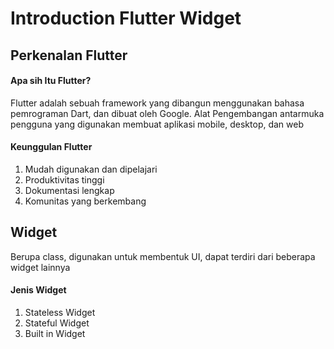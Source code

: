 # Introduction Flutter Widget
## Perkenalan Flutter
#### Apa sih Itu Flutter?
Flutter adalah sebuah framework yang dibangun menggunakan bahasa pemrograman Dart, dan dibuat oleh Google. Alat Pengembangan antarmuka pengguna yang digunakan membuat aplikasi mobile, desktop, dan web

#### Keunggulan Flutter
1. Mudah digunakan dan dipelajari
1. Produktivitas tinggi
1. Dokumentasi lengkap
1. Komunitas yang berkembang

## Widget
Berupa class, digunakan untuk membentuk UI, dapat terdiri dari beberapa widget lainnya
#### Jenis Widget 
1. Stateless Widget
1. Stateful Widget
1. Built in Widget